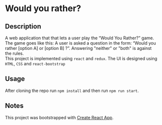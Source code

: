 # Would you rather?

## Description
A web application that that lets a user play the “Would You Rather?” game. The game goes like this: A user is asked a question in the form: “Would you rather [option A] or [option B] ?”. Answering "neither" or "both" is against the rules.<br>
This project is implemented using `react` and `redux`. The UI is designed using `HTML`, `CSS` and `react-bootstrap`

## Usage
After cloning the repo run `npm install` and then run `npm run start`.

## Notes

This project was bootstrapped with [Create React App](https://github.com/facebook/create-react-app).


